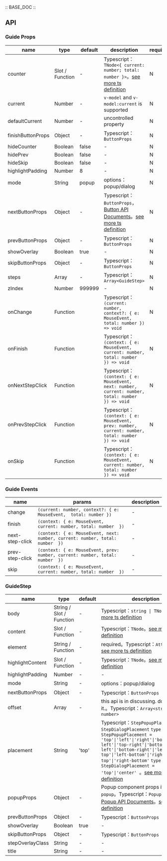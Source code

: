 :: BASE_DOC ::

## API
### Guide Props

name | type | default | description | required
-- | -- | -- | -- | --
counter | Slot / Function | - | Typescript：`TNode<{ current: number; total: number }>`。[see more ts definition](https://github.com/Tencent/tdesign-vue-next/blob/develop/src/common.ts) | N
current | Number | - | `v-model` and `v-model:current` is supported | N
defaultCurrent | Number | - | uncontrolled property | N
finishButtonProps | Object | - | Typescript：`ButtonProps` | N
hideCounter | Boolean | false | \- | N
hidePrev | Boolean | false | \- | N
hideSkip | Boolean | false | \- | N
highlightPadding | Number | 8 | \- | N
mode | String | popup | options：popup/dialog | N
nextButtonProps | Object | - | Typescript：`ButtonProps`，[Button API Documents](./button?tab=api)。[see more ts definition](https://github.com/Tencent/tdesign-vue-next/tree/develop/src/guide/type.ts) | N
prevButtonProps | Object | - | Typescript：`ButtonProps` | N
showOverlay | Boolean | true | \- | N
skipButtonProps | Object | - | Typescript：`ButtonProps` | N
steps | Array | - | Typescript：`Array<GuideStep>` | N
zIndex | Number | 999999 | \- | N
onChange | Function |  | Typescript：`(current: number, context?: { e: MouseEvent,  total: number }) => void`<br/> | N
onFinish | Function |  | Typescript：`(context: { e: MouseEvent, current: number, total: number  }) => void`<br/> | N
onNextStepClick | Function |  | Typescript：`(context: { e: MouseEvent, next: number, current: number, total: number  }) => void`<br/> | N
onPrevStepClick | Function |  | Typescript：`(context: { e: MouseEvent, prev: number, current: number, total: number  }) => void`<br/> | N
onSkip | Function |  | Typescript：`(context: { e: MouseEvent, current: number, total: number  }) => void`<br/> | N

### Guide Events

name | params | description
-- | -- | --
change | `(current: number, context?: { e: MouseEvent,  total: number })` | \-
finish | `(context: { e: MouseEvent, current: number, total: number  })` | \-
next-step-click | `(context: { e: MouseEvent, next: number, current: number, total: number  })` | \-
prev-step-click | `(context: { e: MouseEvent, prev: number, current: number, total: number  })` | \-
skip | `(context: { e: MouseEvent, current: number, total: number  })` | \-

### GuideStep

name | type | default | description | required
-- | -- | -- | -- | --
body | String / Slot / Function | - | Typescript：`string \| TNode`。[see more ts definition](https://github.com/Tencent/tdesign-vue-next/blob/develop/src/common.ts) | N
content | Slot / Function | - | Typescript：`TNode`。[see more ts definition](https://github.com/Tencent/tdesign-vue-next/blob/develop/src/common.ts) | N
element | String / Function | - | required。Typescript：`AttachNode`。[see more ts definition](https://github.com/Tencent/tdesign-vue-next/blob/develop/src/common.ts) | Y
highlightContent | Slot / Function | - | Typescript：`TNode`。[see more ts definition](https://github.com/Tencent/tdesign-vue-next/blob/develop/src/common.ts) | N
highlightPadding | Number | - | \- | N
mode | String | - | options：popup/dialog | N
nextButtonProps | Object | - | Typescript：`ButtonProps` | N
offset | Array | - | this api is in discussing. do not use it.。Typescript：`Array<string \| number>` | N
placement | String | 'top' | Typescript：`StepPopupPlacement \| StepDialogPlacement` `type StepPopupPlacement = 'top'\|'left'\|'right'\|'bottom'\|'top-left'\|'top-right'\|'bottom-left'\|'bottom-right'\|'left-top'\|'left-bottom'\|'right-top'\|'right-bottom'` `type StepDialogPlacement = 'top'\|'center' `。[see more ts definition](https://github.com/Tencent/tdesign-vue-next/tree/develop/src/guide/type.ts) | N
popupProps | Object | - | Popup component props if `mode = popup`。Typescript：`PopupProps`，[Popup API Documents](./popup?tab=api)。[see more ts definition](https://github.com/Tencent/tdesign-vue-next/tree/develop/src/guide/type.ts) | N
prevButtonProps | Object | - | Typescript：`ButtonProps` | N
showOverlay | Boolean | true | \- | N
skipButtonProps | Object | - | Typescript：`ButtonProps` | N
stepOverlayClass | String | - | \- | N
title | String | - | \- | N
